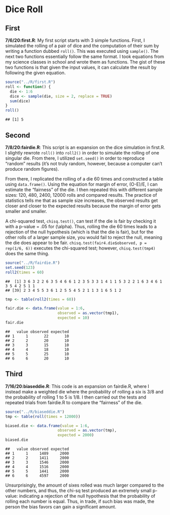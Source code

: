 Dice Roll
================

## First

**7/6/20:first.R**: My first script starts with 3 simple functions.
First, I simulated the rolling of a pair of dice and the computation of
their sum by writing a function dubbed `roll()`. This was executed using
`sample()`. The next two functions essentially follow the same format. I
took equations from my science classes in school and wrote them as
functions. The gist of these two functions is that given the input
values, it can calculate the result by following the given equation.

``` r
source("../R/first.R")
roll <- function() {
  die <- 1:6
  dice <- sample(die, size = 2, replace = TRUE)
  sum(dice)
} 
roll()
```

    ## [1] 5

## Second

**7/8/20:fairdie.R**: This script is an expansion on the dice simulation
in first.R. I slightly rewrote `roll()` into `roll2()` in order to
simulate the rolling of one singular die. From there, I utilized
`set.seed()` in order to reproduce “random” results (it’s not truly
random, however, because a computer can’t produce random figures).

From there, I replicated the rolling of a die 60 times and constructed a
table using `data.frame()`. Using the equation for margin of error,
(O-E)/E, I can estimate the “fairness” of the die. I then repeated this
with different sample sizes: 120, 480, 2400, 12000 rolls and compared
results. The practice of statistics tells me that as sample size
increases, the observed results get closer and closer to the expected
results because the margin of error gets smaller and smaller.

A chi-squared test, `chisq.test()`, can test if the die is fair by
checking it with a p-value = .05 for \(\alpha\). Thus, rolling the die
60 times leads to a rejection of the null hypothesis (which is that the
die is fair), but for the other rolls of a larger sample size, you would
fail to reject the null, meaning the die does appear to be fair.
`chisq.test(fair4.die$observed, p = rep(1/6, 6))` executes the
chi-squared test; however, `chisq.test(tmp4)` does the same thing.

``` r
source("../R/fairdie.R")
set.seed(123)
roll2(times = 60)
```

    ##  [1] 3 6 3 2 2 6 3 5 4 6 6 1 2 3 5 3 3 1 4 1 1 5 3 2 2 1 6 3 4 6 1 3 5 4 2 5 1 1
    ## [39] 2 3 4 5 5 3 6 1 2 5 5 4 5 2 1 1 3 1 6 5 1 2

``` r
tmp <- table(roll2(times = 60))

fair.die <- data.frame(value = 1:6, 
                       observed = as.vector(tmp1),
                       expected = 10)
fair.die
```

    ##   value observed expected
    ## 1     1       22       10
    ## 2     2       20       10
    ## 3     3       15       10
    ## 4     4       18       10
    ## 5     5       25       10
    ## 6     6       20       10

## Third

**7/16/20:biaseddie.R**: This code is an expansion on fairdie.R, where I
instead make a weighted die where the probability of rolling a six is
3/8 and the probability of rolling 1 to 5 is 1/8. I then carried out the
tests and repeated trials from fairdie.R to compare the “fairness” of
the die.

``` r
source("../R/biaseddie.R")
tmp <- table(roll(times = 12000))

biased.die <- data.frame(value = 1:6, 
                       observed = as.vector(tmp),
                       expected = 2000)
biased.die
```

    ##   value observed expected
    ## 1     1     1489     2000
    ## 2     2     1411     2000
    ## 3     3     1546     2000
    ## 4     4     1516     2000
    ## 5     5     1441     2000
    ## 6     6     4597     2000

Unsurprisingly, the amount of sixes rolled was much larger compared to
the other numbers, and thus, the chi-sq test produced an extremely small
p-value: indicating a rejection of the null hypothesis that the
probability of rolling each number is equal. Thus, in trade, if such
bias was made, the person the bias favors can gain a significant amount.
